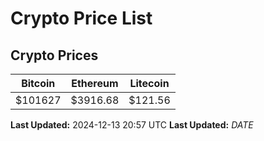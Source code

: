 # Crypto Price List

## Crypto Prices
| Bitcoin | Ethereum | Litecoin |
| ------- | -------- | -------- |
| $101627 | $3916.68 | $121.56 |
**Last Updated:** 2024-12-13 20:57 UTC
**Last Updated:** $DATE$
